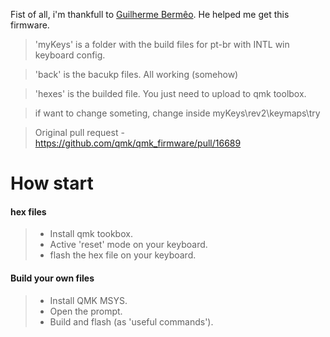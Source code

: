 Fist of all, i'm thankfull to [Guilherme Bermêo](https://github.com/GMBermeo). He helped me get this firmware.

> 'myKeys' is a folder with the build files for pt-br with INTL win keyboard config.

> 'back' is the bacukp files. All working (somehow)

> 'hexes' is the builded file. You just need to upload to qmk toolbox.

> if want to change someting, change inside myKeys\rev2\keymaps\try

> Original pull request - <https://github.com/qmk/qmk_firmware/pull/16689>

# How start

 ####  hex files
>
> - Install qmk tookbox.
> - Active 'reset' mode on your keyboard. 
> - flash the hex file on your keyboard. 


 ####  Build your own files
>
> - Install QMK MSYS.
> - Open the prompt. 
> - Build and flash (as 'useful commands'). 
